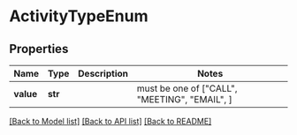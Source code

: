 # ActivityTypeEnum


## Properties
Name | Type | Description | Notes
------------ | ------------- | ------------- | -------------
**value** | **str** |  |  must be one of ["CALL", "MEETING", "EMAIL", ]

[[Back to Model list]](../README.md#documentation-for-models) [[Back to API list]](../README.md#documentation-for-api-endpoints) [[Back to README]](../README.md)


